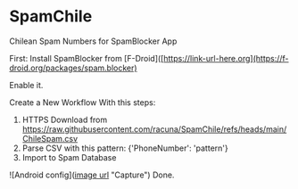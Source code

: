 # SpamChile
Chilean Spam Numbers for SpamBlocker App

First: Install SpamBlocker from [F-Droid]([https://link-url-here.org](https://f-droid.org/packages/spam.blocker)

Enable it. 

Create a New Workflow With this steps:
1. HTTPS Download from https://raw.githubusercontent.com/racuna/SpamChile/refs/heads/main/ChileSpam.csv
2. Parse CSV with this pattern: {'PhoneNumber': 'pattern'}
3. Import to Spam Database

![Android config]([image url](https://nostpic.com/media/ff1a68c42082105d852c425bcb783c99e3c8fccafa6a93a22f3829e0ec9831cf/c1ea1b39042cdee9655a860a318ca653352f1fa253c6a3a5d7dc467009d28b70.webp) "Capture")
Done. 

